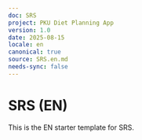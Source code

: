 ```yaml
---
doc: SRS
project: PKU Diet Planning App
version: 1.0
date: 2025-08-15
locale: en
canonical: true
source: SRS.en.md
needs-sync: false
---
```


# SRS (EN)

This is the EN starter template for SRS.
